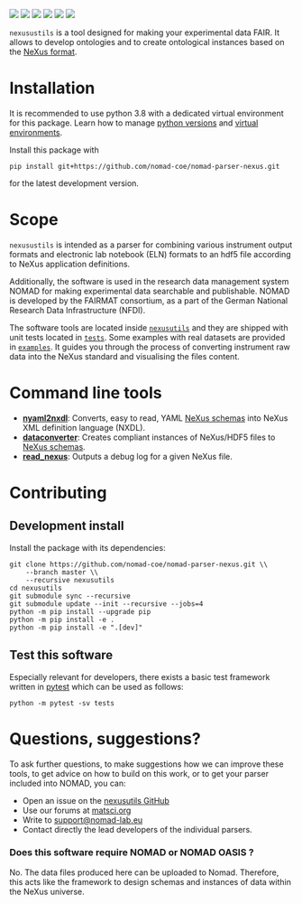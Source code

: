 ![](https://github.com/nomad-coe/nomad-parser-nexus/actions/workflows/pytest.yml/badge.svg)
![](https://github.com/nomad-coe/nomad-parser-nexus/actions/workflows/pylint.yml/badge.svg)
![](https://img.shields.io/pypi/pyversions/nexusutils)
![](https://img.shields.io/pypi/l/nexusutils)
![](https://img.shields.io/pypi/v/nexusutils)
![](https://coveralls.io/repos/github/nomad-coe/nomad-parser-nexus/badge.svg?branch=master)

`nexusustils` is a tool designed for making your experimental data FAIR.
It allows to develop ontologies and to create ontological instances based on the [NeXus format](https://www.nexusformat.org/).

# Installation

It is recommended to use python 3.8 with a dedicated virtual environment for this package.
Learn how to manage [python versions](https://github.com/pyenv/pyenv) and
[virtual environments](https://realpython.com/python-virtual-environments-a-primer/).

Install this package with

```shell
pip install git+https://github.com/nomad-coe/nomad-parser-nexus.git
```

for the latest development version.

# Scope

`nexusustils` is intended as a parser for combining various instrument output formats and electronic lab notebook (ELN) formats to an hdf5 file according to NeXus application definitions.

Additionally, the software is used in the research data management system NOMAD for
making experimental data searchable and publishable.
NOMAD is developed by the FAIRMAT consortium, as a part of the German National Research Data Infrastructure
(NFDI).

The software tools are located inside [`nexusutils`](https://github.com/nomad-coe/nomad-parser-nexus/tree/master/nexusutils) and they are
shipped with unit tests located in [`tests`](https://github.com/nomad-coe/nomad-parser-nexus/tree/master/tests).
Some examples with real datasets are provided in [`examples`](https://github.com/nomad-coe/nomad-parser-nexus/tree/master/examples).
It guides you through the process of converting instrument raw
data into the NeXus standard and visualising the files content.

# Command line tools

- [**nyaml2nxdl**](nexusutils/nyaml2nxdl/README.md): Converts, easy to read, YAML [NeXus schemas](https://nexusformat.org) into NeXus XML definition language (NXDL).
- [**dataconverter**](nexusutils/dataconverter/README.md): Creates compliant instances of NeXus/HDF5 files to [NeXus schemas](https://nexusformat.org).
- [**read_nexus**](nexusutils/nexus/README.md): Outputs a debug log for a given NeXus file.

# Contributing

## Development install

Install the package with its dependencies:

```shell
git clone https://github.com/nomad-coe/nomad-parser-nexus.git \\
    --branch master \\
    --recursive nexusutils
cd nexusutils
git submodule sync --recursive
git submodule update --init --recursive --jobs=4
python -m pip install --upgrade pip
python -m pip install -e .
python -m pip install -e ".[dev]"
```

## Test this software

Especially relevant for developers, there exists a basic test framework written in
[pytest](https://docs.pytest.org/en/stable/) which can be used as follows:

```shell
python -m pytest -sv tests
```

# Questions, suggestions?

To ask further questions, to make suggestions how we can improve these tools, to get advice
on how to build on this work, or to get your parser included into NOMAD, you can:

- Open an issue on the [nexusutils GitHub](https://github.com/nomad-coe/nomad-parser-nexus/issues)
- Use our forums at [matsci.org](https://matsci.org/c/nomad/32)
- Write to [support@nomad-lab.eu](mailto:support@nomad-lab.eu)
- Contact directly the lead developers of the individual parsers.

### Does this software require NOMAD or NOMAD OASIS ?

No. The data files produced here can be uploaded to Nomad. Therefore, this acts like the framework to design schemas and instances of data within the NeXus universe.
